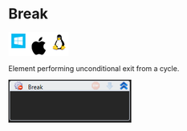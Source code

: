 # Break

![](<../../../.gitbook/assets/image (41).png>)

Element performing unconditional exit from a cycle.

![](<../../../.gitbook/assets/1 (69).png>)
